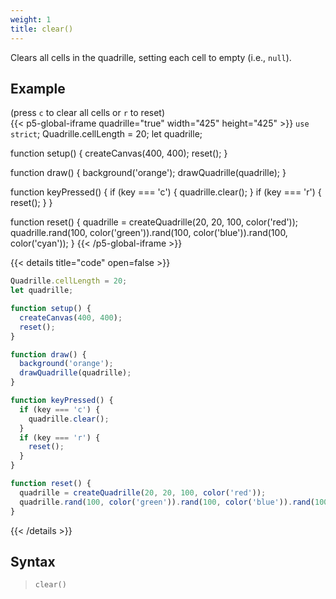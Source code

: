 ```yaml
---
weight: 1
title: clear()
---
```


Clears all cells in the quadrille, setting each cell to empty (i.e., `null`).

## Example

(press `c` to clear all cells or `r` to reset)\
{{< p5-global-iframe quadrille="true" width="425" height="425" >}}
`use strict`;
Quadrille.cellLength = 20;
let quadrille;

function setup() {
  createCanvas(400, 400);
  reset();
}

function draw() {
  background('orange');
  drawQuadrille(quadrille);
}

function keyPressed() {
  if (key === 'c') {
    quadrille.clear();
  }
  if (key === 'r') {
    reset();
  }
}

function reset() {
  quadrille = createQuadrille(20, 20, 100, color('red'));
  quadrille.rand(100, color('green')).rand(100, color('blue')).rand(100, color('cyan'));
}
{{< /p5-global-iframe >}}

{{< details title="code" open=false >}}
```js
Quadrille.cellLength = 20;
let quadrille;

function setup() {
  createCanvas(400, 400);
  reset();
}

function draw() {
  background('orange');
  drawQuadrille(quadrille);
}

function keyPressed() {
  if (key === 'c') {
    quadrille.clear();
  }
  if (key === 'r') {
    reset();
  }
}

function reset() {
  quadrille = createQuadrille(20, 20, 100, color('red'));
  quadrille.rand(100, color('green')).rand(100, color('blue')).rand(100, color('cyan'));
}
```
{{< /details >}}

## Syntax

> `clear()`